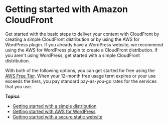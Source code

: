 # Getting started with Amazon CloudFront<a name="GettingStarted"></a>

Get started with the basic steps to deliver your content with CloudFront by creating a simple CloudFront distribution or by using the AWS for WordPress plugin\. If you already have a WordPress website, we recommend using the AWS for WordPress plugin to create a CloudFront distribution\. If you aren't using WordPress, get started with a simple CloudFront distribution\.

With both of the following options, you can get started for free using the [AWS Free Tier](https://aws.amazon.com/free/)\. When your 12\-month free usage term expires or your use exceeds the tiers, you pay standard pay\-as\-you\-go rates for the services that you use\.

**Topics**
+ [Getting started with a simple distribution](GettingStarted.SimpleDistribution.md)
+ [Getting started with AWS for WordPress](WordPressPlugIn.md)
+ [Getting started with a secure static website](getting-started-secure-static-website-cloudformation-template.md)